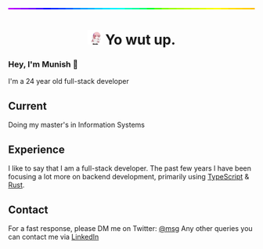 <img style="width:100%;height:3px;" src="./bar.gif" />

<h1 align='center'>
  <img src="./dancin.gif" alt="dancin" width="30"/>
  <b>Yo wut up.</b>
</h1>

### Hey, I'm Munish 👋

I'm a 24 year old full-stack developer
## Current
Doing my master's in Information Systems
## Experience
I like to say that I am a full-stack developer. The past few years I have been focusing a lot more on backend development, primarily using [TypeScript](https://www.typescriptlang.org/) & [Rust](https://www.rust-lang.org/).
## Contact
For a fast response, please DM me on Twitter: [@msg](https://twitter.com/direct_messages/create/munishmummadi) 
Any other queries you can contact me via [LinkedIn](https://www.linkedin.com/in/munishmummadi) 
